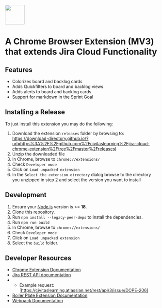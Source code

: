 <img src="src/assets/img/icon-128.png" width="64"/>

# A Chrome Browser Extension (MV3) that extends Jira Cloud Functionality

## Features

- Colorizes board and backlog cards
- Adds Quickfilters to board and backlog views
- Adds alerts to board and backlog cards
- Support for markdown in the Sprint Goal

## Installing a Release

To just install this extension you may do the following:

1. Download the extension `releases` folder by browsing to:  
   https://download-directory.github.io/?url=https%3A%2F%2Fgithub.com%2Fcivitaslearning%2Fjira-cloud-chrome-extension%2Ftree%2Fmaster%2Freleases)
2. Unzip the downloaded file
3. In Chrome, browse to `chrome://extensions/`
4. Check `Developer mode`
5. Click on `Load unpacked extension`
6. In the `Select the extension directory` dialog browse to the directory you unzipped in step 2 and select the version you want to install

## Development

1. Ensure your [Node.js](https://nodejs.org/) version is >= **18**.
2. Clone this repository.
3. Run `npm install --legacy-peer-deps` to install the dependencies.
4. Run `npm run build`
5. In Chrome, browse to `chrome://extensions/`
6. Check `Developer mode`
7. Click on `Load unpacked extension`
8. Select the `build` folder.

## Developer Resources

- [Chrome Extension Documentation](https://developer.chrome.com/extensions/getstarted)
- [Jira REST API documentation](https://developer.atlassian.com/cloud/jira/platform/rest/v3)
- - Example request: [https://civitaslearning.atlassian.net/rest/api/3/issue/DOPE-206]
- [Boiler Plate Extension Documentation](https://github.com/lxieyang/chrome-extension-boilerplate-react/blob/master/README.md)
- [Webpack Documentation](https://webpack.js.org/concepts/)
